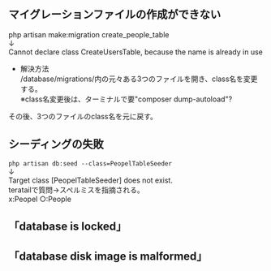 ## マイグレーションファイルの作成ができない  
php artisan make:migration create_people_table  
↓  
Cannot declare class CreateUsersTable, because the name is already in use

- 解決方法  
/database/migrations/内の元々ある3つのファイルを開き、class名を変更する。  
※class名変更後は、ターミナルで要"composer dump-autoload"?
  
その後、3つのファイルのclass名を元に戻す。

## シーディングの失敗
`php artisan db:seed --class=PeopelTableSeeder`  
↓  
Target class [PeopelTableSeeder] does not exist.  
teratailで質問→スペルミスを指摘される。  
x:Peopel  ○:People

## 「database is locked」

## 「database disk image is malformed」  

